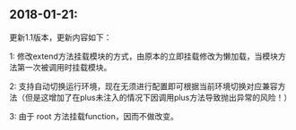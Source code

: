 ## 2018-01-21:

更新1.1版本，更新内容如下：

1: 修改extend方法挂载模块的方式，由原本的立即挂载修改为懒加载，当模块方法第一次被调用时挂载模块。

2: 支持自动切换运行环境，现在无须进行配置即可根据当前环境切换对应兼容方法（但是这增加了在plus未注入的情况下因调用plus方法导致抛出异常的风险！）

3: 由于 root 方法挂载function，因而不做改变。
